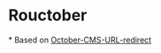 # Rouctober

\* Based on [October-CMS-URL-redirect](https://github.com/glowdemon1/October-CMS-URL-redirect)